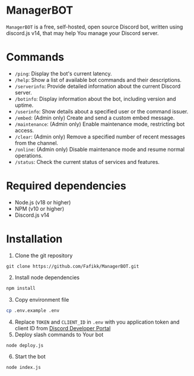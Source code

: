 # ManagerBOT

`ManagerBOT` is a free, self-hosted, open source Discord bot, written using discord.js v14, that may help You manage your Discord server.

# Commands

-   `/ping`: Display the bot's current latency.
-   `/help`: Show a list of available bot commands and their descriptions.
-   `/serverinfo`: Provide detailed information about the current Discord server.
-   `/botinfo`: Display information about the bot, including version and uptime.
-   `/userinfo`: Show details about a specified user or the command issuer.
-   `/embed`: (Admin only) Create and send a custom embed message.
-   `/maintenance`: (Admin only) Enable maintenance mode, restricting bot access.
-   `/clear`: (Admin only) Remove a specified number of recent messages from the channel.
-   `/online`: (Admin only) Disable maintenance mode and resume normal operations.
-   `/status`: Check the current status of services and features.

# Required dependencies

-   Node.js (v18 or higher)
-   NPM (v10 or higher)
-   Discord.js v14

# Installation

1. Clone the git repository

```git
git clone https://github.com/Fafikk/ManagerBOT.git
```

2. Install node dependencies

```bash
npm install
```

3. Copy environment file

```bash
cp .env.example .env
```

4. Replace `TOKEN` and `CLIENT_ID` in `.env` with you application token and client ID from [Discord Developer Portal](https://discord.com/developers/applications)
5. Deploy slash commands to Your bot

```bash
node deploy.js
```

6. Start the bot

```bash
node index.js
```